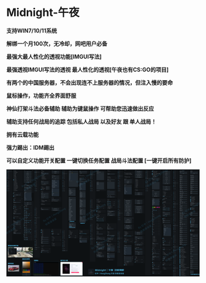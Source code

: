 # Midnight-午夜

**支持WIN7/10/11系统**

**解绑一个月100次，无冷却，网吧用户必备**

**最强大最人性化的透视功能[IMGUI写法]**

**最强透视IMGUI写法的透视 最人性化的透视[午夜也有CS:GO的项目]**

**有两个的中国服务器，不会出现连不上服务器的情况，但注入慢的要命**

**鼠标操作，功能齐全界面舒服**

**神仙打架斗法必备辅助 辅助为键鼠操作 可帮助您迅速做出反应**

**辅助支持任何战局的追踪 包括私人战局 以及好友 跟 单人战局！**

**拥有云载功能**

**强力踢出：IDM踢出**

**可以自定义功能开关配置 一键切换任务配置 战局斗法配置 [一键开启所有防护]**

![](../../.gitbook/assets/午夜.png)
